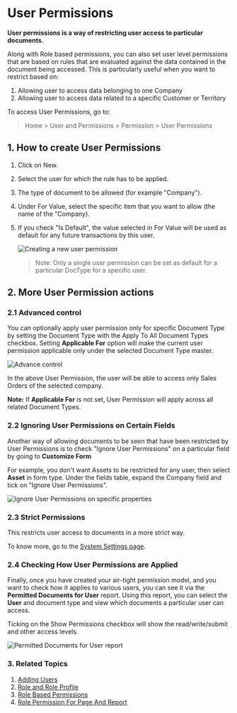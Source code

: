 <!-- add-breadcrumbs -->
# User Permissions

**User permissions is a way of restricting user access to particular documents.**

Along with Role based permissions, you can also set user level permissions that are based on rules that are evaluated against the data contained in the document being accessed. This is particularly useful when you want to restrict based on:

1. Allowing user to access data belonging to one Company
2. Allowing user to access data related to a specific Customer or Territory

To access User Permissions, go to:
> Home > User and Permissions > Permission > User Permissions

## 1. How to create User Permissions

1. Click on New.
1. Select the user for which the rule has to be applied.
2. The type of document to be allowed (for example "Company").
3. Under For Value, select the specific item that you want to allow (the name of the "Company).
4. If you check "Is Default", the value selected in For Value will be used as default for any future transactions by this user.

    <img src="{{docs_base_url}}/assets/img/users-and-permissions/user-perms/new-user-permission.png" class="screenshot" alt="Creating a new user permission">

    > Note: Only a single user permission can be set as default for a particular DocType for a specific user.

## 2. More User Permission actions
### 2.1 Advanced control

You can optionally apply user permission only for specific Document Type by setting the Document Type with the Apply To All Document Types checkbox.
Setting **Applicable For** option will make the current user permission applicable only under the selected Document Type master.

<img src="{{docs_base_url}}/assets/img/users-and-permissions/user-perms/advanced-control.png" class="screenshot" alt="Advance control">

In the above User Permission, the user will be able to access only Sales Orders of the selected company.

**Note:** If **Applicable For** is not set, User Permission will apply across all related Document Types.

### 2.2 Ignoring User Permissions on Certain Fields

Another way of allowing documents to be seen that have been restricted by User Permissions is to check "Ignore User Permissions" on a particular field by going to **Customize Form**

For example, you don't want Assets to be restricted for any user, then select **Asset** in form type. Under the fields table, expand the Company field and tick on "Ignore User Permissions".


<img src="{{docs_base_url}}/assets/img/users-and-permissions/user-perms/ignore-user-permissions.png" class="screenshot" alt="Ignore User Permissions on specific properties">


### 2.3 Strict Permissions

This restricts user access to documents in a more strict way.

To know more, go to the [System Settings page](/docs/user/manual/en/setting-up/settings/system-settings#14-permissions).

### 2.4 Checking How User Permissions are Applied

Finally, once you have created your air-tight permission model, and you want to check how it applies to various users, you can see it via the **Permitted Documents for User** report. Using this report, you can select the **User** and document type and view which documents a particular user can access.

Ticking on the Show Permissions checkbox will show the read/write/submit and other access levels.

<img src="{{docs_base_url}}/assets/img/users-and-permissions/user-perms/permitted-documents.png" class="screenshot" alt="Permitted Documents for User report">

### 3. Related Topics
1. [Adding Users](/docs/user/manual/en/setting-up/users-and-permissions/adding-users)
1. [Role and Role Profile](/docs/user/manual/en/setting-up/users-and-permissions/role-and-role-profile)
1. [Role Based Permissions](/docs/user/manual/en/setting-up/users-and-permissions/role-based-permissions)
1. [Role Permission For Page And Report](/docs/user/manual/en/setting-up/users-and-permissions/role-permission-for-page-and-report)
